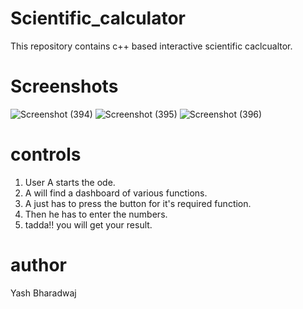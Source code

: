 # Scientific_calculator
This repository contains c++ based interactive scientific caclcualtor.
# Screenshots
![Screenshot (394)](https://user-images.githubusercontent.com/62562859/130397009-1d253462-1ad2-4f46-bbcd-d5a911fc00dd.png)
![Screenshot (395)](https://user-images.githubusercontent.com/62562859/130397059-ce1520f0-c31e-44da-bff6-fb6c06da47a3.png)
![Screenshot (396)](https://user-images.githubusercontent.com/62562859/130397042-5cf10641-d593-407d-9d9b-35a56e382e98.png)
# controls
1. User A starts the ode.
2. A will find a dashboard of various functions.
3. A just has to press the button for it's required function.
4. Then he has to enter the numbers.
5. tadda!! you  will get your result.

# author
Yash Bharadwaj

